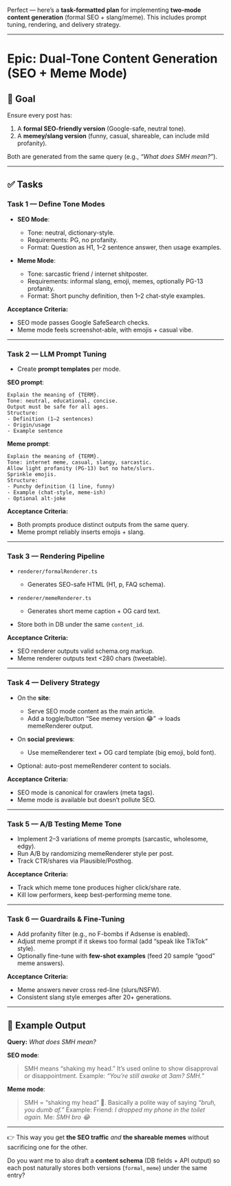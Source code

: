 Perfect — here’s a **task-formatted plan** for implementing **two-mode content generation** (formal SEO + slang/meme). This includes prompt tuning, rendering, and delivery strategy.

---

# Epic: Dual-Tone Content Generation (SEO + Meme Mode)

## 🎯 Goal

Ensure every post has:

1. A **formal SEO-friendly version** (Google-safe, neutral tone).
2. A **memey/slang version** (funny, casual, shareable, can include mild profanity).

Both are generated from the same query (e.g., *“What does SMH mean?”*).

---

## ✅ Tasks

### Task 1 — Define Tone Modes

* **SEO Mode**:

  * Tone: neutral, dictionary-style.
  * Requirements: PG, no profanity.
  * Format: Question as H1, 1–2 sentence answer, then usage examples.
* **Meme Mode**:

  * Tone: sarcastic friend / internet shitposter.
  * Requirements: informal slang, emoji, memes, optionally PG-13 profanity.
  * Format: Short punchy definition, then 1–2 chat-style examples.

**Acceptance Criteria:**

* SEO mode passes Google SafeSearch checks.
* Meme mode feels screenshot-able, with emojis + casual vibe.

---

### Task 2 — LLM Prompt Tuning

* Create **prompt templates** per mode.

**SEO prompt**:

```
Explain the meaning of {TERM}. 
Tone: neutral, educational, concise. 
Output must be safe for all ages. 
Structure: 
- Definition (1–2 sentences) 
- Origin/usage 
- Example sentence
```

**Meme prompt**:

```
Explain the meaning of {TERM}. 
Tone: internet meme, casual, slangy, sarcastic. 
Allow light profanity (PG-13) but no hate/slurs. 
Sprinkle emojis. 
Structure: 
- Punchy definition (1 line, funny) 
- Example (chat-style, meme-ish) 
- Optional alt-joke 
```

**Acceptance Criteria:**

* Both prompts produce distinct outputs from the same query.
* Meme prompt reliably inserts emojis + slang.

---

### Task 3 — Rendering Pipeline

* `renderer/formalRenderer.ts`

  * Generates SEO-safe HTML (H1, p, FAQ schema).
* `renderer/memeRenderer.ts`

  * Generates short meme caption + OG card text.
* Store both in DB under the same `content_id`.

**Acceptance Criteria:**

* SEO renderer outputs valid schema.org markup.
* Meme renderer outputs text <280 chars (tweetable).

---

### Task 4 — Delivery Strategy

* On the **site**:

  * Serve SEO mode content as the main article.
  * Add a toggle/button “See memey version 😂” → loads memeRenderer output.
* On **social previews**:

  * Use memeRenderer text + OG card template (big emoji, bold font).
* Optional: auto-post memeRenderer content to socials.

**Acceptance Criteria:**

* SEO mode is canonical for crawlers (meta tags).
* Meme mode is available but doesn’t pollute SEO.

---

### Task 5 — A/B Testing Meme Tone

* Implement 2–3 variations of meme prompts (sarcastic, wholesome, edgy).
* Run A/B by randomizing memeRenderer style per post.
* Track CTR/shares via Plausible/Posthog.

**Acceptance Criteria:**

* Track which meme tone produces higher click/share rate.
* Kill low performers, keep best-performing meme tone.

---

### Task 6 — Guardrails & Fine-Tuning

* Add profanity filter (e.g., no F-bombs if Adsense is enabled).
* Adjust meme prompt if it skews too formal (add “speak like TikTok” style).
* Optionally fine-tune with **few-shot examples** (feed 20 sample “good” meme answers).

**Acceptance Criteria:**

* Meme answers never cross red-line (slurs/NSFW).
* Consistent slang style emerges after 20+ generations.

---

## 🚀 Example Output

**Query:** *What does SMH mean?*

**SEO mode**:

> SMH means “shaking my head.” It’s used online to show disapproval or disappointment.
> Example: *“You’re still awake at 3am? SMH.”*

**Meme mode**:

> SMH = “shaking my head” 🤦. Basically a polite way of saying *“bruh, you dumb af.”*
> Example:
> Friend: *I dropped my phone in the toilet again.*
> Me: *SMH bro 😂*

---

👉 This way you get **the SEO traffic** *and* **the shareable memes** without sacrificing one for the other.

Do you want me to also draft a **content schema** (DB fields + API output) so each post naturally stores both versions (`formal`, `meme`) under the same entry?

